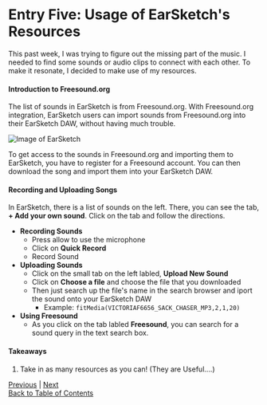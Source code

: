 # Entry Five: Usage of EarSketch's Resources
This past week, I was trying to figure out the missing part of the music. I needed to find some sounds
or audio clips to connect with each other. To make it resonate, I decided to make use of my resources.

#### Introduction to Freesound.org
The list of sounds in EarSketch is from Freesound.org. With Freesound.org integration, EarSketch users
can import sounds from Freesound.org into their EarSketch DAW, without having much trouble.

![Image of EarSketch](freesound.org.png)

To get access to the sounds in Freesound.org and importing them to EarSketch, you have to register for a
Freesound account. You can then download the song and import them into your EarSketch DAW.

#### Recording and Uploading Songs
In EarSketch, there is a list of sounds on the left. There, you can see the tab, **+ Add your own sound**.
Click on the tab and follow the directions.

+ **Recording Sounds**
    + Press allow to use the microphone
    + Click on **Quick Record**
    + Record Sound
+ **Uploading Sounds**
    + Click on the small tab on the left labled, **Upload New Sound**
    + Click on **Choose a file** and choose the file that you downloaded
    + Then just search up the file's name in the search browser and iport the sound onto your EarSketch DAW
        + Example: ```fitMedia(VICTORIAF6656_SACK_CHASER_MP3,2,1,20)```
+ **Using Freesound**
    + As you click on the tab labled **Freesound**, you can search for a sound query in the text search box.

#### Takeaways
1. Take in as many resources as you can! (They are Useful....)

[Previous](entry04.md) | [Next](entry06.md) <br>
[Back to Table of Contents](https://github.com/victoriaf6656/independent-study)